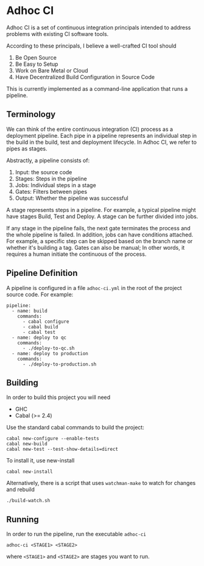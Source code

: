 # Adhoc CI
Adhoc CI is a set of continuous integration principals intended to address problems with
existing CI software tools.

According to these principals, I believe a well-crafted CI tool should

 1. Be Open Source
 2. Be Easy to Setup
 3. Work on Bare Metal or Cloud
 4. Have Decentralized Build Configuration in Source Code
 
This is currently implemented as a command-line application that runs a pipeline.

## Terminology
We can think of the entire continuous integration (CI) process as a deployment
pipeline. Each pipe in a pipeline represents an individual step in the build in the build,
test and deployment lifecycle. In Adhoc CI, we refer to pipes as stages.

Abstractly, a pipeline consists of:

 1. Input: the source code
 2. Stages: Steps in the pipeline
 3. Jobs: Individual steps in a stage
 3. Gates: Filters between pipes
 4. Output: Whether the pipeline was successful

A stage represents steps in a pipeline. For example, a typical pipeline might have stages
Build, Test and Deploy. A stage can be further divided into jobs.
 
If any stage in the pipeline fails, the next gate terminates the process and the whole
pipeline is failed. In addition, jobs can have conditions attached. For example, a
specific step can be skipped based on the branch name or whether it's building a
tag. Gates can also be manual; In other words, it requires a human initiate the continuous
of the process.

## Pipeline Definition
A pipeline is configured in a file `adhoc-ci.yml` in the root of the project source
code. For example:

    pipeline:
      - name: build
        commands:
          - cabal configure
          - cabal build
          - cabal test
      - name: deploy to qc
        commands:
          - ./deploy-to-qc.sh
      - name: deploy to production
        commands:
          - ./deploy-to-production.sh

## Building
In order to build this project you will need

 * GHC
 * Cabal (>= 2.4)

Use the standard cabal commands to build the project:

    cabal new-configure --enable-tests
    cabal new-build
    cabal new-test --test-show-details=direct

To install it, use new-install

    cabal new-install

Alternatively, there is a script that uses `watchman-make` to watch for changes and
rebuild

    ./build-watch.sh

## Running
In order to run the pipeline, run the executable `adhoc-ci`

    adhoc-ci <STAGE1> <STAGE2>

where `<STAGE1>` and `<STAGE2>` are stages you want to run.
